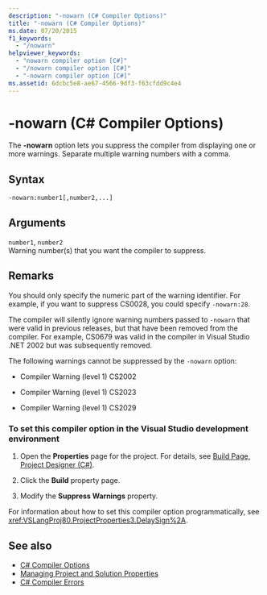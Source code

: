 ```yaml
---
description: "-nowarn (C# Compiler Options)"
title: "-nowarn (C# Compiler Options)"
ms.date: 07/20/2015
f1_keywords: 
  - "/nowarn"
helpviewer_keywords: 
  - "nowarn compiler option [C#]"
  - "/nowarn compiler option [C#]"
  - "-nowarn compiler option [C#]"
ms.assetid: 6dcbc5e8-ae67-4566-9df3-f63cfdd9c4e4
---
```

# -nowarn (C# Compiler Options)
The **-nowarn** option lets you suppress the compiler from displaying one or more warnings. Separate multiple warning numbers with a comma.  
  
## Syntax  
  
```console  
-nowarn:number1[,number2,...]  
```  
  
## Arguments  
 `number1`, `number2`  
 Warning number(s) that you want the compiler to suppress.  
  
## Remarks  
 You should only specify the numeric part of the warning identifier. For example, if you want to suppress CS0028, you could specify `-nowarn:28`.  
  
 The compiler will silently ignore warning numbers passed to `-nowarn` that were valid in previous releases, but that have been removed from the compiler. For example, CS0679 was valid in the compiler in Visual Studio .NET 2002 but was subsequently removed.  
  
 The following warnings cannot be suppressed by the `-nowarn` option:  
  
- Compiler Warning (level 1) CS2002  
  
- Compiler Warning (level 1) CS2023  
  
- Compiler Warning (level 1) CS2029  
  
### To set this compiler option in the Visual Studio development environment  
  
1. Open the **Properties** page for the project. For details, see [Build Page, Project Designer (C#)](/visualstudio/ide/reference/build-page-project-designer-csharp).  
  
2. Click the **Build** property page.  
  
3. Modify the **Suppress Warnings** property.  
  
 For information about how to set this compiler option programmatically, see <xref:VSLangProj80.ProjectProperties3.DelaySign%2A>.  
  
## See also

- [C# Compiler Options](./index.md)
- [Managing Project and Solution Properties](/visualstudio/ide/managing-project-and-solution-properties)
- [C# Compiler Errors](../compiler-messages/index.md)
